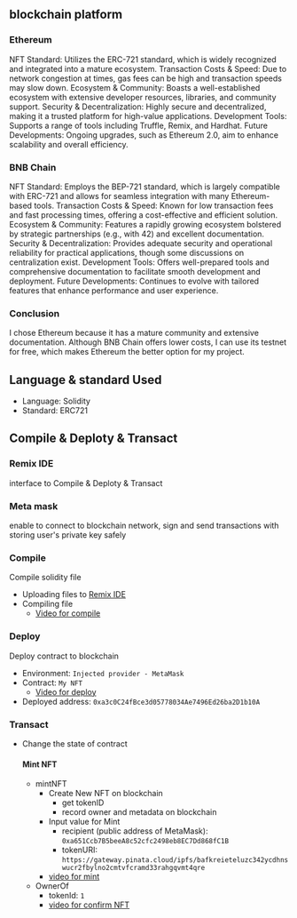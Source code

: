 ## blockchain platform
### Ethereum
NFT Standard: Utilizes the ERC-721 standard, which is widely recognized and integrated into a mature ecosystem.
Transaction Costs & Speed: Due to network congestion at times, gas fees can be high and transaction speeds may slow down.
Ecosystem & Community: Boasts a well-established ecosystem with extensive developer resources, libraries, and community support.
Security & Decentralization: Highly secure and decentralized, making it a trusted platform for high-value applications.
Development Tools: Supports a range of tools including Truffle, Remix, and Hardhat.
Future Developments: Ongoing upgrades, such as Ethereum 2.0, aim to enhance scalability and overall efficiency.
### BNB Chain
NFT Standard: Employs the BEP-721 standard, which is largely compatible with ERC-721 and allows for seamless integration with many Ethereum-based tools.
Transaction Costs & Speed: Known for low transaction fees and fast processing times, offering a cost-effective and efficient solution.
Ecosystem & Community: Features a rapidly growing ecosystem bolstered by strategic partnerships (e.g., with 42) and excellent documentation.
Security & Decentralization: Provides adequate security and operational reliability for practical applications, though some discussions on centralization exist.
Development Tools: Offers well-prepared tools and comprehensive documentation to facilitate smooth development and deployment.
Future Developments: Continues to evolve with tailored features that enhance performance and user experience.
### Conclusion
I chose Ethereum because it has a mature community and extensive documentation. Although BNB Chain offers lower costs, I can use its testnet for free, which makes Ethereum the better option for my project.
## Language & standard Used
- Language: Solidity
- Standard: ERC721
## Compile & Deploty & Transact
### Remix IDE
interface to Compile & Deploty & Transact
### Meta mask
enable to connect to blockchain network, sign and send transactions with storing user's private key safely

### Compile
Compile solidity file
- Uploading files to [Remix IDE](https://remix.ethereum.org/#lang=en&optimize=false&runs=200&evmVersion=null&version=soljson-v0.8.26+commit.8a97fa7a.js)
- Compiling file 
    - [Video for compile](https://www.youtube.com/watch?v=DjwfKg-RZ3A)
### Deploy
Deploy contract to blockchain
- Environment: `Injected provider - MetaMask`
- Contract: `My NFT`
    - [Video for deploy](https://youtu.be/sbFlTN66TUI)
- Deployed address: `0xa3c0C24fBce3d05778034Ae7496Ed26ba2D1b10A`
### Transact
- Change the state of contract
    #### Mint NFT
    - mintNFT
        - Create New NFT on blockchain
            - get tokenID
            - record owner and metadata on blockchain
        - Input value for Mint
            - recipient (public address of MetaMask): `0xa651Ccb7B5beeA8c52cfc2498eb8EC7Dd868fC1B`
            - tokenURI:
            `https://gateway.pinata.cloud/ipfs/bafkreieteluzc342ycdhnswucr2fbylno2cmtvfcramd33rahgqvmt4qre`
        - [video for mint](https://youtu.be/rjq2U8sT8TQ)
    - OwnerOf
        - tokenId: `1`
        - [video for confirm NFT](https://youtu.be/bZfiJGEPhSE)